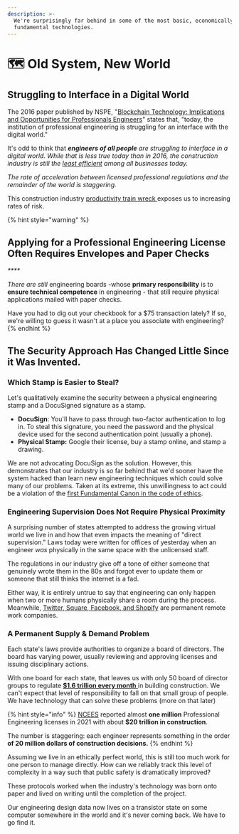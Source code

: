 ```yaml
---
description: >-
  We're surprisingly far behind in some of the most basic, economically
  fundamental technologies.
---
```


# 🗺 Old System, New World

## Struggling to Interface in a Digital World

The 2016 paper published by NSPE, "[Blockchain Technology: Implications and Opportunities for Professionals Engineers](https://www.nspe.org/sites/default/files/resources/pdfs/NSPE-Whitepaper-Blockchain-Technology-2016-final.pdf)" states that, "today, the institution of professional engineering is struggling for an interface with the digital world."

It's odd to think that _**engineers of all people** are struggling to interface in a digital world. While that is less true today than in 2016, the construction industry is still the_ [_least efficient_](https://www.constructiondive.com/news/the-productivity-train-wreck-why-construction-struggles-to-compete-with/419450/) _among all businesses today._

_The rate of acceleration between licensed professional regulations and the remainder of the world is staggering._&#x20;

This construction industry [productivity train wreck ](https://www.constructiondive.com/news/the-productivity-train-wreck-why-construction-struggles-to-compete-with/419450/)exposes us to increasing rates of risk.

{% hint style="warning" %}
## Applying for a Professional Engineering License Often Requires Envelopes and Paper Checks

_****_

_There are still_ engineering boards -whose **primary responsibility** is to **ensure technical competence** in engineering - that still require physical applications mailed with paper checks.

Have you had to dig out your checkbook for a $75 transaction lately? If so, we're willing to guess it wasn't at a place you associate with engineering?
{% endhint %}

## The Security Approach Has Changed Little Since it Was Invented.

### Which Stamp is Easier to Steal?

Let's qualitatively examine the security between a physical engineering stamp and a DocuSigned signature as a stamp.

* **DocuSign**: You'll have to pass through two-factor authentication to log in. To steal this signature, you need the password and the physical device used for the second authentication point (usually a phone).
* **Physical Stamp:** Google their license, buy a stamp online, and stamp a drawing.

We are not advocating DocuSign as the solution. However, this demonstrates that our industry is so far behind that we'd sooner have the system hacked than learn new engineering techniques which could solve many of our problems. Taken at its extreme, this unwillingness to act could be a violation of the [first Fundamental Canon in the code of ethics](old-system-new-world.md#struggling-to-interface-in-a-digital-world).

### Engineering Supervision Does Not Require Physical Proximity

A surprising number of states attempted to address the growing virtual world we live in and how that even impacts the meaning of "direct supervision." Laws today were written for offices of yesterday when an engineer _was_ physically in the same space with the unlicensed staff.&#x20;

The regulations in our industry give off a tone of either someone that genuinely wrote them in the 80s and forgot ever to update them or someone that still thinks the internet is a fad.

Either way, it is entirely untrue to say that engineering can only happen when two or more humans physically share a room during the process. Meanwhile, [Twitter, Square, Facebook, and Shopify](https://buildremote.co/companies/companies-going-remote-permanently/) are permanent remote work companies.

### A Permanent Supply & Demand Problem

Each state's laws provide authorities to organize a board of directors. The board has varying power, usually reviewing and approving licenses and issuing disciplinary actions.

With one board for each state, that leaves us with only 50 board of director groups to regulate [**$1.6 trillion every month** ](https://www.census.gov/construction/c30/pdf/totsa.pdf)in building construction. We can't expect that level of responsibility to fall on that small group of people. We have technology that can solve these problems (more on that later)

{% hint style="info" %}
[NCEES](https://ncees.org/wp-content/uploads/Squared-2021\_web.pdf) reported almost **one million** Professional Engineering licenses in 2021 with about **$20 trillion in construction**.

The number is staggering: each engineer represents something in the order **of 20 million dollars of construction decisions.** &#x20;
{% endhint %}

Assuming we live in an ethically perfect world, this is still too much work for one person to manage directly. How can we reliably track this level of complexity in a way such that public safety is dramatically improved?

These protocols worked when the industry's technology was born onto paper and lived on writing until the completion of the project.&#x20;

Our engineering design data now lives on a transistor state on some computer somewhere in the world and it's never coming back. We have to go find it.
